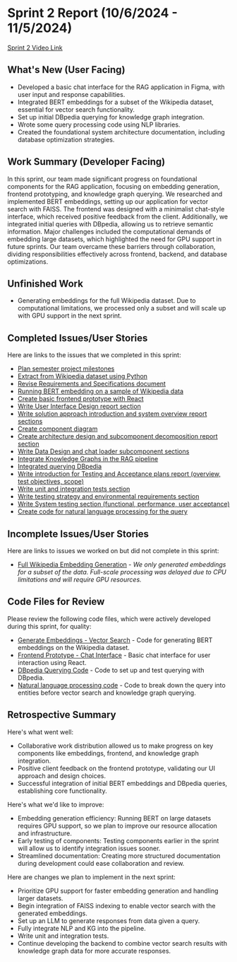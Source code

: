 # Sprint 2 Report (10/6/2024 - 11/5/2024)

[Sprint 2 Video Link](https://www.youtube.com/watch?v=UCjLWCaOBvQ)

## What's New (User Facing)
* Developed a basic chat interface for the RAG application in Figma, with user input and response capabilities.
* Integrated BERT embeddings for a subset of the Wikipedia dataset, essential for vector search functionality.
* Set up initial DBpedia querying for knowledge graph integration.
* Wrote some query processing code using NLP libraries.
* Created the foundational system architecture documentation, including database optimization strategies.

## Work Summary (Developer Facing)
In this sprint, our team made significant progress on foundational components for the RAG application, focusing on embedding generation, frontend prototyping, and knowledge graph querying. We researched and implemented BERT embeddings, setting up our application for vector search with FAISS. The frontend was designed with a minimalist chat-style interface, which received positive feedback from the client. Additionally, we integrated initial queries with DBpedia, allowing us to retrieve semantic information. Major challenges included the computational demands of embedding large datasets, which highlighted the need for GPU support in future sprints. Our team overcame these barriers through collaboration, dividing responsibilities effectively across frontend, backend, and database optimizations.

## Unfinished Work
* Generating embeddings for the full Wikipedia dataset. Due to computational limitations, we processed only a subset and will scale up with GPU support in the next sprint.

## Completed Issues/User Stories
Here are links to the issues that we completed in this sprint:

* [Plan semester project milestones](https://github.com/mollyiverson/ACME10-HE-RAGApp/issues/36)
* [Extract from Wikipedia dataset using Python](https://github.com/mollyiverson/ACME10-HE-RAGApp/issues/38)
* [Revise Requirements and Specifications document](https://github.com/mollyiverson/ACME10-HE-RAGApp/issues/39)
* [Running BERT embedding on a sample of Wikipedia data](https://github.com/mollyiverson/ACME10-HE-RAGApp/issues/42)
* [Create basic frontend prototype with React](https://github.com/mollyiverson/ACME10-HE-RAGApp/issues/44)
* [Write User Interface Design report section](https://github.com/mollyiverson/ACME10-HE-RAGApp/issues/45)
* [Write solution approach introduction and system overview report sections](https://github.com/mollyiverson/ACME10-HE-RAGApp/issues/46)
* [Create component diagram](https://github.com/mollyiverson/ACME10-HE-RAGApp/issues/47)
* [Create architecture design and subcomponent decomposition report section](https://github.com/mollyiverson/ACME10-HE-RAGApp/issues/48)
* [Write Data Design and chat loader subcomponent sections](https://github.com/mollyiverson/ACME10-HE-RAGApp/issues/49)
* [Integrate Knowledge Graphs in the RAG pipeline](https://github.com/mollyiverson/ACME10-HE-RAGApp/issues/51)
* [Integrated querying DBpedia](https://github.com/mollyiverson/ACME10-HE-RAGApp/issues/52)
* [Write introduction for Testing and Acceptance plans report (overview, test objectives, scope)](https://github.com/mollyiverson/ACME10-HE-RAGApp/issues/53)
* [Write unit and integration tests section](https://github.com/mollyiverson/ACME10-HE-RAGApp/issues/54)
* [Write testing strategy and environmental requirements section](https://github.com/mollyiverson/ACME10-HE-RAGApp/issues/55)
* [Write System testing section (functional, performance, user acceptance)](https://github.com/mollyiverson/ACME10-HE-RAGApp/issues/56)
* [Create code for natural language processing for the query](https://github.com/mollyiverson/ACME10-HE-RAGApp/issues/57)

## Incomplete Issues/User Stories
Here are links to issues we worked on but did not complete in this sprint:

* [Full Wikipedia Embedding Generation](https://github.com/mollyiverson/ACME10-HE-RAGApp/issues/50) - *We only generated embeddings for a subset of the data. Full-scale processing was delayed due to CPU limitations and will require GPU resources.*

## Code Files for Review
Please review the following code files, which were actively developed during this sprint, for quality:
* [Generate Embeddings - Vector Search](https://github.com/mollyiverson/ACME10-HE-RAGApp/blob/main/src/data/generate_embeddings.py) - Code for generating BERT embeddings on the Wikipedia dataset.
* [Frontend Prototype - Chat Interface](https://github.com/mollyiverson/ACME10-HE-RAGApp/blob/main/rag-app/src/App.tsx) - Basic chat interface for user interaction using React.
* [DBpedia Querying Code](https://github.com/mollyiverson/ACME10-HE-RAGApp/blob/main/src/dbpediaQuery.py) - Code to set up and test querying with DBpedia.
* [Natural language processing code](https://github.com/mollyiverson/ACME10-HE-RAGApp/blob/main/src/nlp_handler.py) - Code to break down the query into entities before vector search and knowledge graph querying.

## Retrospective Summary
Here's what went well:
* Collaborative work distribution allowed us to make progress on key components like embeddings, frontend, and knowledge graph integration.
* Positive client feedback on the frontend prototype, validating our UI approach and design choices.
* Successful integration of initial BERT embeddings and DBpedia queries, establishing core functionality.

Here's what we'd like to improve:
* Embedding generation efficiency: Running BERT on large datasets requires GPU support, so we plan to improve our resource allocation and infrastructure.
* Early testing of components: Testing components earlier in the sprint will allow us to identify integration issues sooner.
* Streamlined documentation: Creating more structured documentation during development could ease collaboration and review.

Here are changes we plan to implement in the next sprint:
* Prioritize GPU support for faster embedding generation and handling larger datasets.
* Begin integration of FAISS indexing to enable vector search with the generated embeddings.
* Set up an LLM to generate responses from data given a query.
* Fully integrate NLP and KG into the pipeline.
* Write unit and integration tests.
* Continue developing the backend to combine vector search results with knowledge graph data for more accurate responses.
